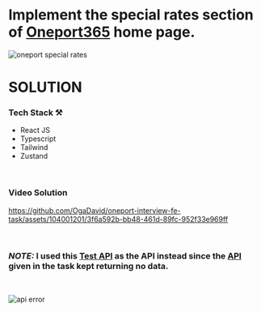 # Implement the special rates section of [Oneport365](https://www.oneport365.com/) home page.

![oneport special rates](https://github.com/OgaDavid/oneport-interview-fe-task/assets/104001201/2afab2cf-ea6c-477f-8e8e-b57f8ea978b3)


# SOLUTION

### Tech Stack ⚒
- React JS
- Typescript
- Tailwind
- Zustand

<br/>

### Video Solution


https://github.com/OgaDavid/oneport-interview-fe-task/assets/104001201/3f6a592b-bb48-461d-89fc-952f33e969ff


<br />

### _NOTE:_ I used this [Test API](https://test-api.oneport365.com/api/live_rates/get_special_rates_no_auth?/container_size=20FT&container_type=dry) as the API instead since the [API](https://oneport365.free.beeceptor.com/live_rates?container_size=20FT&container_type=dry) given in the task kept returning no data.

<br />

![api error](https://github.com/OgaDavid/oneport-interview-fe-task/assets/104001201/b74df9cb-d6be-449a-be6a-5bc336f20139)
